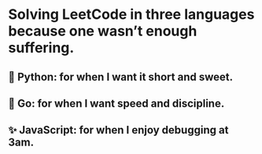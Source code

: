 # **Solving LeetCode in three languages because one wasn’t enough suffering.**

## 🐍 Python: for when I want it short and sweet.

## 🐹 Go: for when I want speed and discipline.

## ✨ JavaScript: for when I enjoy debugging at 3am.
